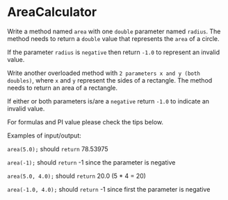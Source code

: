 # AreaCalculator

Write a method named `area` with one `double` parameter named `radius`.
The method needs to return a `double` value that represents the `area` of a circle.

If the parameter `radius` is `negative` then return `-1.0` to represent an invalid value.

Write another overloaded method with `2 parameters x and y (both doubles)`, where `x` and `y` represent the sides of a rectangle. The method needs to return an area of a rectangle.

If either or both parameters is/are a `negative` return `-1.0` to indicate an invalid value.

For formulas and PI value please check the tips below.

Examples of input/output:

`area(5.0);` should `return` 78.53975

`area(-1);`  should `return` -1 since the parameter is negative

`area(5.0, 4.0);` should `return` 20.0 (5 * 4 = 20)

`area(-1.0, 4.0);`  should `return` -1 since first the parameter is negative